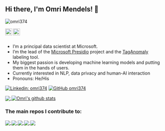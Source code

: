 ## Hi there, I'm Omri Mendels! 👋

<p align="left"> <img src="https://komarev.com/ghpvc/?username=omri374&label=Views&color=blue&style=plastic" alt="omri374" /> </p>

<a href="https://www.linkedin.com/in/omrimendels">
  <img align="left" alt="Omri's Linkdein" width="22px" src="https://cdn.jsdelivr.net/npm/simple-icons@v3/icons/linkedin.svg" />
</a>
<a href="https://github.com/omri374">
  <img align="left" alt="Omri's Github" width="22px" src="https://cdn.jsdelivr.net/npm/simple-icons@v3/icons/github.svg" />
</a>
<br/>
<br/>



- I’m a principal data scientist at Microsoft.
- I’m the lead of the [Microsoft Presidio](https://github.com/microsoft/presidio) project and the [TagAnomaly](https://github.com/microsoft/taganomaly) labeling tool.
- My biggest passion is developing machine learning models and putting them in the hands of users.
- Currently interested in NLP, data privacy and human-AI interaction
- Pronouns: He/His

[![Linkedin: omri374](https://img.shields.io/badge/-omri374-blue?style=flat-square&logo=Linkedin&logoColor=white&link=https://www.linkedin.com/in/omrimendels)](https://www.linkedin.com/in/omrimendels)
[![GitHub omri374](https://img.shields.io/github/followers/omri374?label=follow&style=social)](https://github.com/omri374)


<a href="https://github.com/omri374">
  <img align="center" src="https://github-readme-stats.vercel.app/api/top-langs/?username=omri374&theme=light&hide=javascript,html" />
</a>
<a href="https://github.com/omri374">
 <img align="center" src="https://github-readme-stats.vercel.app/api?username=omri374&show_icons=true&theme=light&line_height=27" alt="Omri's github stats"/>
</a>
<br>

### The main repos I contribute to:

<a href="https://github.com/microsoft/presidio">
 <img align="center" src="https://github-readme-stats.vercel.app/api/pin/?username=microsoft&repo=presidio&theme=light" />
</a>

<a href="https://github.com/microsoft/presidio-research">
 <img align="center" src="https://github-readme-stats.vercel.app/api/pin/?username=microsoft&repo=presidio-research&theme=light" />
</a>

<a href="https://github.com/microsoft/taganomaly">
 <img align="center" src="https://github-readme-stats.vercel.app/api/pin/?username=microsoft&repo=taganomaly&theme=light" />
</a>

<a href="https://github.com/omri374/moda">
 <img align="center" src="https://github-readme-stats.vercel.app/api/pin/?username=omri374&repo=moda&theme=light" />
</a>

<a href="https://github.com/omri374/fabricml">
 <img align="center" src="https://github-readme-stats.vercel.app/api/pin/?username=omri374&repo=fabricml&theme=light" />
</a>

